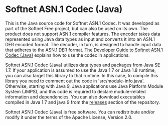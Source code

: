 # Softnet ASN.1 Codec (Java)

This is the Java source code for Softnet ASN.1 Codec. It was developed as part of the Softnet Free project, but can also be used on its own. The product does not support ASN.1 compiler features. The encoder takes data represented using Java data types as input and converts it into an ASN.1 DER encoded format. The decoder, in turn, is designed to handle input data that adheres to the ASN.1 DER format. [The Developer Guide to Softnet ASN.1 Codec (Java)](https://softnet-free.github.io/asn1codec-java/) explains how to use the codec in applications.  

Softnet ASN.1 Codec (Java) utilizes data types and packages from Java SE 1.7. If your application is assumed to use the Java 1.7 or Java 1.8 runtime, you can also target this library to that runtime. In this case, to compile this library you need to comment out the code in 'src/module-info.java'. Otherwise, starting with Java 9, Java applications use Java Platform Module System (JMPS), and this code is required to declare module-related information and dependencies. You can also download executables compiled in Java 1.7 and java 9 from the [releases](https://github.com/Softnet-Free/asn1codec-java/releases) section of the repository.

Softnet ASN.1 Codec (Java) is free software. You can redistribute and/or modify it under the terms of the Apache License, Version 2.0.
